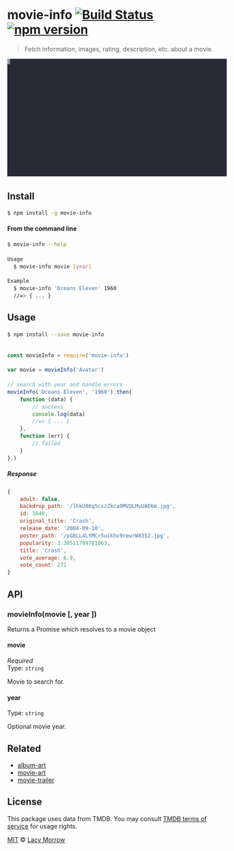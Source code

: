 # movie-info [![Build Status](https://travis-ci.org/lacymorrow/movie-info.svg?branch=master)](https://travis-ci.org/lacymorrow/movie-info) [![npm version](https://badge.fury.io/js/movie-info.svg)](https://badge.fury.io/js/movie-info)

> Fetch information, images, rating, description, etc. about a movie.

[![movie-info](movie-info.svg)]()


## Install

```bash
$ npm install -g movie-info
```


#### From the command line

```bash
$ movie-info --help

Usage
  $ movie-info movie [year]

Example
  $ movie-info 'Oceans Eleven' 1960  
  //=> { ... }
```



## Usage

```bash
$ npm install --save movie-info
```

```js

const movieInfo = require('movie-info')

var movie = movieInfo('Avatar')

// search with year and handle errors
movieInfo('Oceans Eleven', '1960').then(
    function (data) {
        // success
        console.log(data)
        //=> { ... }
    },
    function (err) {
        // failed
    }
},)

```

##### Response

```js
{
    adult: false,
    backdrop_path: '/lhkU86q5cszZkca9MVQLMvUAE6m.jpg',
    id: 1640,
    original_title: 'Crash',
    release_date: '2004-09-10',
    poster_path: '/pG8LL4LYMCr5uikhx9rewrW8352.jpg',
    popularity: 3.30511799781063,
    title: 'Crash',
    vote_average: 6.9,
    vote_count: 271
}
```


## API

### movieInfo(movie [, year ])

Returns a Promise which resolves to a movie object

#### movie

*Required*  
Type: `string`

Movie to search for.


#### year

Type: `string` 

Optional movie year.




## Related

* [album-art](https://github.com/lacymorrow/album-art)
* [movie-art](https://github.com/lacymorrow/movie-art)
* [movie-trailer](https://github.com/lacymorrow/movie-trailer)


## License

This package uses data from TMDB. You may consult [TMDB terms of service](https://www.themoviedb.org/documentation/api/terms-of-use) for usage rights.

[MIT](http://opensource.org/licenses/MIT) © [Lacy Morrow](http://lacymorrow.com)
